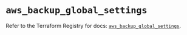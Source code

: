 # `aws_backup_global_settings`

Refer to the Terraform Registry for docs: [`aws_backup_global_settings`](https://registry.terraform.io/providers/hashicorp/aws/5.33.0/docs/resources/backup_global_settings).
